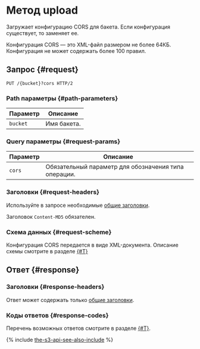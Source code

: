 # Метод upload

Загружает конфигурацию CORS для бакета. Если конфигурация существует, то заменяет ее.

Конфигурация CORS — это XML-файл размером не более 64КБ. Конфигурация не может содержать более 100 правил.


## Запрос {#request}

```
PUT /{bucket}?cors HTTP/2
```

### Path параметры {#path-parameters}

Параметр | Описание
----- | -----
`bucket` | Имя бакета.


### Query параметры {#request-params}

Параметр | Описание
----- | -----
`cors` | Обязательный параметр для обозначения типа операции.


### Заголовки {#request-headers}

Используйте в запросе необходимые [общие заголовки](../common-request-headers.md).

Заголовок `Content-MD5` обязателен.

### Схема данных {#request-scheme}

Конфигурация CORS передается в виде XML-документа. Описание схемы смотрите в разделе [{#T}](xml-config.md)

## Ответ {#response}

### Заголовки {#response-headers}

Ответ может содержать только [общие заголовки](../common-response-headers.md).

### Коды ответов {#response-codes}

Перечень возможных ответов смотрите в разделе [{#T}](../response-codes.md).

{% include [the-s3-api-see-also-include](../../../../_includes/storage/the-s3-api-see-also-include.md) %}